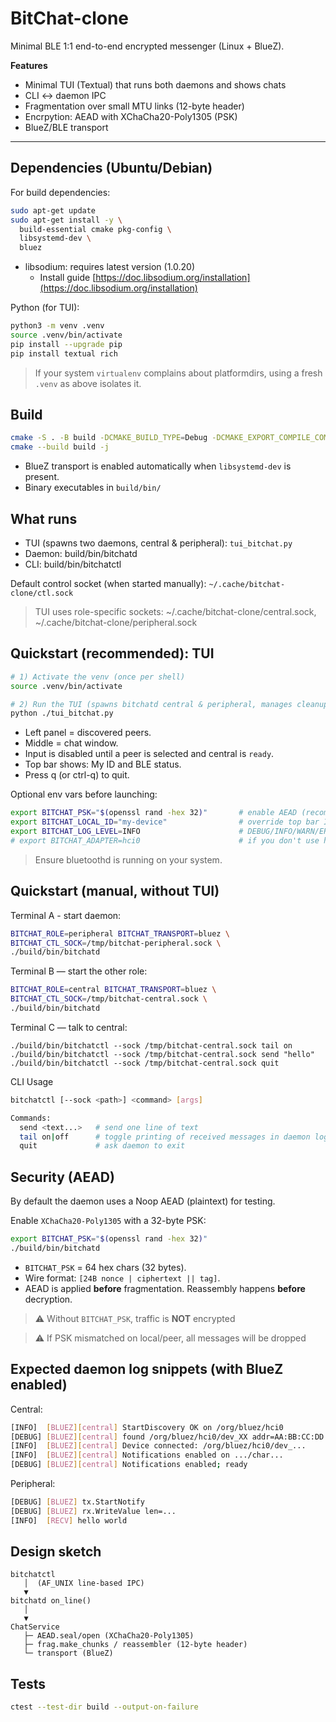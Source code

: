 # BitChat-clone

Minimal BLE 1:1 end-to-end encrypted messenger (Linux + BlueZ).

**Features**
- Minimal TUI (Textual) that runs both daemons and shows chats
- CLI <-> daemon IPC
- Fragmentation over small MTU links (12-byte header)
- Encrpytion: AEAD with XChaCha20-Poly1305 (PSK)
- BlueZ/BLE transport

---

## Dependencies (Ubuntu/Debian)

For build dependencies:
```bash
sudo apt-get update
sudo apt-get install -y \
  build-essential cmake pkg-config \
  libsystemd-dev \
  bluez
```

- libsodium: requires latest version (1.0.20)
  - Install guide [https://doc.libsodium.org/installation](https://doc.libsodium.org/installation)

Python (for TUI):
```bash
python3 -m venv .venv
source .venv/bin/activate
pip install --upgrade pip
pip install textual rich
```

> If your system `virtualenv` complains about platformdirs, using a fresh `.venv` as above isolates it.

## Build

```bash
cmake -S . -B build -DCMAKE_BUILD_TYPE=Debug -DCMAKE_EXPORT_COMPILE_COMMANDS=ON
cmake --build build -j
```

- BlueZ transport is enabled automatically when `libsystemd-dev` is present.
- Binary executables in `build/bin/`

## What runs

- TUI (spawns two daemons, central & peripheral): `tui_bitchat.py`
- Daemon: build/bin/bitchatd
- CLI: build/bin/bitchatctl

Default control socket (when started manually): `~/.cache/bitchat-clone/ctl.sock`
> TUI uses role-specific sockets:  ~/.cache/bitchat-clone/central.sock, ~/.cache/bitchat-clone/peripheral.sock

## Quickstart (recommended): TUI

```bash
# 1) Activate the venv (once per shell)
source .venv/bin/activate

# 2) Run the TUI (spawns bitchatd central & peripheral, manages cleanup)
python ./tui_bitchat.py
```

- Left panel = discovered peers.
- Middle = chat window.
- Input is disabled until a peer is selected and central is `ready`.
- Top bar shows: My ID and BLE status.
- Press q (or ctrl-q) to quit.

Optional env vars before launching:
```bash
export BITCHAT_PSK="$(openssl rand -hex 32)"       # enable AEAD (recommended)
export BITCHAT_LOCAL_ID="my-device"                # override top bar ID
export BITCHAT_LOG_LEVEL=INFO                      # DEBUG/INFO/WARN/ERROR
# export BITCHAT_ADAPTER=hci0                      # if you don't use hci0
```
> Ensure bluetoothd is running on your system.

## Quickstart (manual, without TUI)
Terminal A - start daemon:
```bash
BITCHAT_ROLE=peripheral BITCHAT_TRANSPORT=bluez \
BITCHAT_CTL_SOCK=/tmp/bitchat-peripheral.sock \
./build/bin/bitchatd
```

Terminal B — start the other role:
```bash
BITCHAT_ROLE=central BITCHAT_TRANSPORT=bluez \
BITCHAT_CTL_SOCK=/tmp/bitchat-central.sock \
./build/bin/bitchatd
```

Terminal C — talk to central:
```
./build/bin/bitchatctl --sock /tmp/bitchat-central.sock tail on
./build/bin/bitchatctl --sock /tmp/bitchat-central.sock send "hello"
./build/bin/bitchatctl --sock /tmp/bitchat-central.sock quit
```

CLI Usage
```bash
bitchatctl [--sock <path>] <command> [args]

Commands:
  send <text...>   # send one line of text
  tail on|off      # toggle printing of received messages in daemon logs
  quit             # ask daemon to exit
```

## Security (AEAD)
By default the daemon uses a Noop AEAD (plaintext) for testing.

Enable `XChaCha20-Poly1305` with a 32-byte PSK:
```bash
export BITCHAT_PSK="$(openssl rand -hex 32)"
./build/bin/bitchatd
```

- `BITCHAT_PSK` = 64 hex chars (32 bytes).
- Wire format: `[24B nonce | ciphertext || tag]`.
- AEAD is applied **before** fragmentation. Reassembly happens **before** decryption.
> ⚠️ Without `BITCHAT_PSK`, traffic is **NOT** encrypted

> ⚠️ If PSK mismatched on local/peer, all messages will be dropped

## Expected daemon log snippets (with BlueZ enabled)

Central:
```bash
[INFO]  [BLUEZ][central] StartDiscovery OK on /org/bluez/hci0
[DEBUG] [BLUEZ][central] found /org/bluez/hci0/dev_XX addr=AA:BB:CC:DD:EE:FF (svc hit)
[INFO]  [BLUEZ][central] Device connected: /org/bluez/hci0/dev_...
[INFO]  [BLUEZ][central] Notifications enabled on .../char...
[DEBUG] [BLUEZ][central] Notifications enabled; ready
```

Peripheral:
```bash
[DEBUG] [BLUEZ] tx.StartNotify
[DEBUG] [BLUEZ] rx.WriteValue len=...
[INFO]  [RECV] hello world
```

## Design sketch
```text
bitchatctl
   │  (AF_UNIX line-based IPC)
   ▼
bitchatd on_line()
   │
   ▼
ChatService
   ├─ AEAD.seal/open (XChaCha20-Poly1305)
   ├─ frag.make_chunks / reassembler (12-byte header)
   └─ transport (BlueZ)
```

## Tests
```bash
ctest --test-dir build --output-on-failure
```
